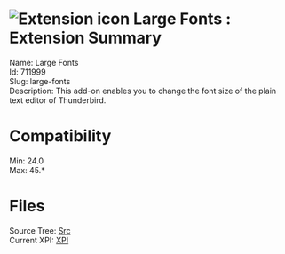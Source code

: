 # ![Extension icon](https://addons.thunderbird.net/static/img/addon-icons/default-64.png) Large Fonts : Extension Summary

Name: Large Fonts  
Id: 711999  
Slug: large-fonts  
Description: This add-on enables you to change the font size of the plain text editor of Thunderbird.
  

# Compatibility
Min: 24.0  
Max: 45.*  

# Files

Source Tree: [Src](C:/Dev/Thunderbird/ThunderKdB/xall/xOther/711999-large-fonts/src)  
Current XPI: [XPI](C:/Dev/Thunderbird/ThunderKdB/xall/xOther/711999-large-fonts/xpi)  



